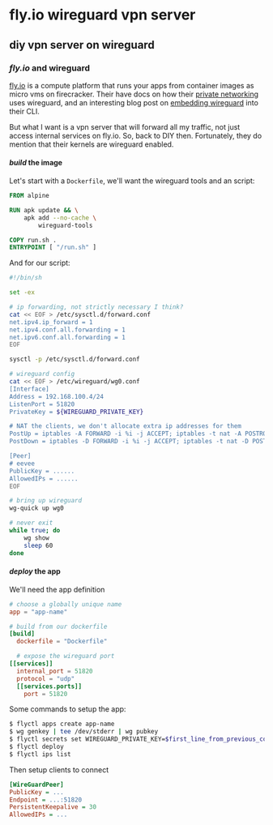# fly.io wireguard vpn server

## diy vpn server on wireguard

### _fly.io_ and wireguard

[fly.io](https://fly.io/) is a compute platform that runs your apps
from container images as micro vms on firecracker.
Their have docs on how their
[private networking](https://fly.io/docs/reference/private-networking/)
uses wireguard,
and an interesting blog post on
[embedding wireguard](https://fly.io/blog/ssh-and-user-mode-ip-wireguard/) into their CLI.

But what I want is a vpn server that will forward all my traffic,
not just access internal services on fly.io.
So, back to DIY then.
Fortunately, they do mention that their kernels are wireguard enabled.

#### _build_ the image

Let's start with a `Dockerfile`,
we'll want the wireguard tools and an script:

```dockerfile
FROM alpine

RUN apk update && \
    apk add --no-cache \
        wireguard-tools

COPY run.sh .
ENTRYPOINT [ "/run.sh" ]
```

And for our script:

```sh
#!/bin/sh

set -ex

# ip forwarding, not strictly necessary I think?
cat << EOF > /etc/sysctl.d/forward.conf
net.ipv4.ip_forward = 1
net.ipv4.conf.all.forwarding = 1
net.ipv6.conf.all.forwarding = 1
EOF

sysctl -p /etc/sysctl.d/forward.conf

# wireguard config
cat << EOF > /etc/wireguard/wg0.conf
[Interface]
Address = 192.168.100.4/24
ListenPort = 51820
PrivateKey = ${WIREGUARD_PRIVATE_KEY}

# NAT the clients, we don't allocate extra ip addresses for them
PostUp = iptables -A FORWARD -i %i -j ACCEPT; iptables -t nat -A POSTROUTING -o eth0 -j MASQUERADE;iptables -A FORWARD -o %i -j ACCEPT
PostDown = iptables -D FORWARD -i %i -j ACCEPT; iptables -t nat -D POSTROUTING -o eth0 -j MASQUERADE;iptables -D FORWARD -o %i -j ACCEPT

[Peer]
# eevee
PublicKey = ......
AllowedIPs = ......
EOF

# bring up wireguard
wg-quick up wg0

# never exit
while true; do
    wg show
    sleep 60
done
```

#### _deploy_ the app

We'll need the app definition

```toml
# choose a globally unique name
app = "app-name"

# build from our dockerfile
[build]
  dockerfile = "Dockerfile"

  # expose the wireguard port
[[services]]
  internal_port = 51820
  protocol = "udp"
  [[services.ports]]
    port = 51820
```

Some commands to setup the app:

```sh
$ flyctl apps create app-name
$ wg genkey | tee /dev/stderr | wg pubkey
$ flyctl secrets set WIREGUARD_PRIVATE_KEY=$first_line_from_previous_command
$ flyctl deploy
$ flyctl ips list
```

Then setup clients to connect

```ini
[WireGuardPeer]
PublicKey = ...
Endpoint = ...:51820
PersistentKeepalive = 30
AllowedIPs = ...
```
